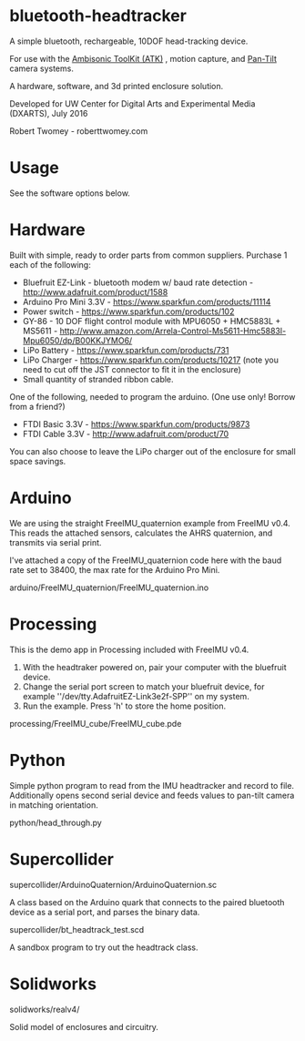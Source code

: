 # bluetooth-headtracker

A simple bluetooth, rechargeable, 10DOF head-tracking device.

For use with the [Ambisonic ToolKit (ATK)](http://www.ambisonictoolkit.net/wiki/tiki-index.php) , motion capture, and [Pan-Tilt](http://wiki.roberttwomey.com/Pan-Tilt) camera systems. 

A hardware, software, and 3d printed enclosure solution.

Developed for UW Center for Digital Arts and Experimental Media (DXARTS), July 2016

Robert Twomey - roberttwomey.com

# Usage

See the software options below. 

# Hardware
Built with simple, ready to order parts from common suppliers. Purchase 1 each of the following:
* Bluefruit EZ-Link - bluetooth modem w/ baud rate detection - http://www.adafruit.com/product/1588
* Arduino Pro Mini 3.3V - https://www.sparkfun.com/products/11114
* Power switch - https://www.sparkfun.com/products/102
* GY-86 - 10 DOF flight control module with MPU6050 + HMC5883L + MS5611 - http://www.amazon.com/Arrela-Control-Ms5611-Hmc5883l-Mpu6050/dp/B00KKJYMO6/
* LiPo Battery - https://www.sparkfun.com/products/731
* LiPo Charger - https://www.sparkfun.com/products/10217 (note you need to cut off the JST connector to fit it in the enclosure)
* Small quantity of stranded ribbon cable.

One of the following, needed to program the arduino. (One use only! Borrow from a friend?)
* FTDI Basic 3.3V - https://www.sparkfun.com/products/9873
* FTDI Cable 3.3V - http://www.adafruit.com/product/70

You can also choose to leave the LiPo charger out of the enclosure for small space savings.

# Arduino

We are using the straight FreeIMU_quaternion example from FreeIMU v0.4. This reads the attached sensors, calculates the AHRS quaternion, and transmits via serial print.

I've attached a copy of the FreeIMU_quaternion code here with the baud rate set to 38400, the max rate for the Arduino Pro Mini. 

arduino/FreeIMU_quaternion/FreeIMU_quaternion.ino

# Processing

This is the demo app in Processing included with FreeIMU v0.4.

1. With the headtraker powered on, pair your computer with the bluefruit device.
2. Change the serial port screen to match your bluefruit device, for example ''/dev/tty.AdafruitEZ-Link3e2f-SPP'' on my system.
3. Run the example. Press 'h' to store the home position.

processing/FreeIMU_cube/FreeIMU_cube.pde

# Python
Simple python program to read from the IMU headtracker and record to file. Additionally opens second serial device and feeds values to pan-tilt camera in matching orientation. 

python/head_through.py

# Supercollider

supercollider/ArduinoQuaternion/ArduinoQuaternion.sc

A class based on the Arduino quark that connects to the paired bluetooth device as a serial port, and parses the binary data.

supercollider/bt_headtrack_test.scd

A sandbox program to try out the headtrack class.

# Solidworks

solidworks/realv4/

Solid model of enclosures and circuitry.
